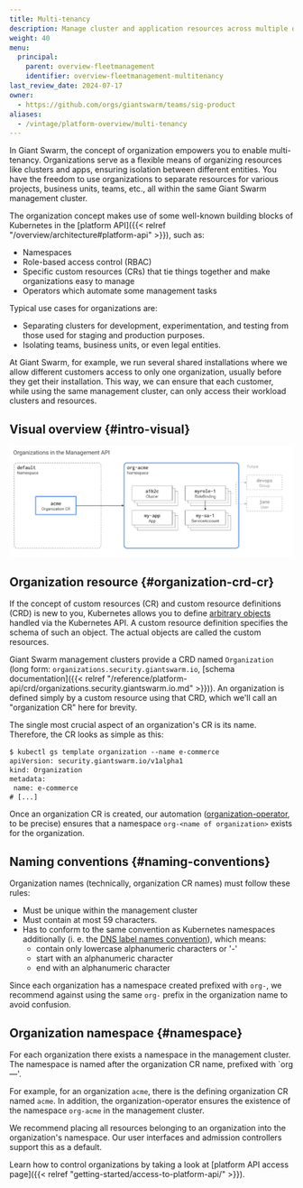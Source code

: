```yaml
---
title: Multi-tenancy
description: Manage cluster and application resources across multiple organizations and teams.
weight: 40
menu:
  principal:
    parent: overview-fleetmanagement
    identifier: overview-fleetmanagement-multitenancy
last_review_date: 2024-07-17
owner:
  - https://github.com/orgs/giantswarm/teams/sig-product
aliases:
  - /vintage/platform-overview/multi-tenancy
---
```


In Giant Swarm, the concept of organization empowers you to enable multi-tenancy. Organizations serve as a flexible means of organizing resources like clusters and apps, ensuring isolation between different entities. You have the freedom to use organizations to separate resources for various projects, business units, teams, etc., all within the same Giant Swarm management cluster.

The organization concept makes use of some well-known building blocks of Kubernetes in the [platform API]({{< relref "/overview/architecture#platform-api" >}}), such as:

- Namespaces
- Role-based access control (RBAC)
- Specific custom resources (CRs) that tie things together and make organizations easy to manage
- Operators which automate some management tasks

Typical use cases for organizations are:

- Separating clusters for development, experimentation, and testing from those used for staging and production purposes.
- Isolating teams, business units, or even legal entities.

At Giant Swarm, for example, we run several shared installations where we allow different customers access to only one organization, usually before they get their installation. This way, we can ensure that each customer, while using the same management cluster, can only access their workload clusters and resources.

## Visual overview {#intro-visual}

[![Organizations in the platform API, visualized](organizations-management-api.svg)](organizations-management-api.svg)

<!-- Source for above image: https://docs.google.com/drawings/d/1PDve3HoE7br_6npe0RSCw8ddt-H7pFztPlSDiQbNabs/edit -->

## Organization resource {#organization-crd-cr}

If the concept of custom resources (CR) and custom resource definitions (CRD) is new to you, Kubernetes allows you to define [arbitrary objects](https://kubernetes.io/docs/concepts/extend-kubernetes/api-extension/custom-resources/) handled via the Kubernetes API. A custom resource definition specifies the schema of such an object. The actual objects are called the custom resources.

Giant Swarm management clusters provide a CRD named `Organization` (long form: `organizations.security.giantswarm.io`, [schema documentation]({{< relref "/reference/platform-api/crd/organizations.security.giantswarm.io.md" >}})). An organization is defined simply by a custom resource using that CRD, which we'll call an "organization CR" here for brevity.

The single most crucial aspect of an organization's CR is its name. Therefore, the CR looks as simple as this:

```text
$ kubectl gs template organization --name e-commerce
apiVersion: security.giantswarm.io/v1alpha1
kind: Organization
metadata:
 name: e-commerce
# [...]
```

Once an organization CR is created, our automation ([organization-operator](https://github.com/giantswarm/organization-operator), to be precise) ensures that a namespace `org-<name of organization>` exists for the organization.

## Naming conventions {#naming-conventions}

Organization names (technically, organization CR names) must follow these rules:

- Must be unique within the management cluster
- Must contain at most 59 characters.
- Has to conform to the same convention as Kubernetes namespaces additionally (i. e. the [DNS label names convention](https://kubernetes.io/docs/concepts/overview/working-with-objects/names/#dns-label-names)), which means:
    - contain only lowercase alphanumeric characters or '-'
    - start with an alphanumeric character
    - end with an alphanumeric character

Since each organization has a namespace created prefixed with `org-`, we recommend against using the same `org-` prefix in the organization name to avoid confusion.

## Organization namespace {#namespace}

For each organization there exists a namespace in the management cluster. The namespace is named after the organization CR name, prefixed with `org—'.

For example, for an organization `acme`, there is the defining organization CR named `acme`. In addition, the organization-operator ensures the existence of the namespace `org-acme` in the management cluster.

We recommend placing all resources belonging to an organization into the organization's namespace. Our user interfaces and admission controllers support this as a default.

Learn how to control organizations by taking a look at [platform API access page]({{< relref "getting-started/access-to-platform-api/" >}}).

